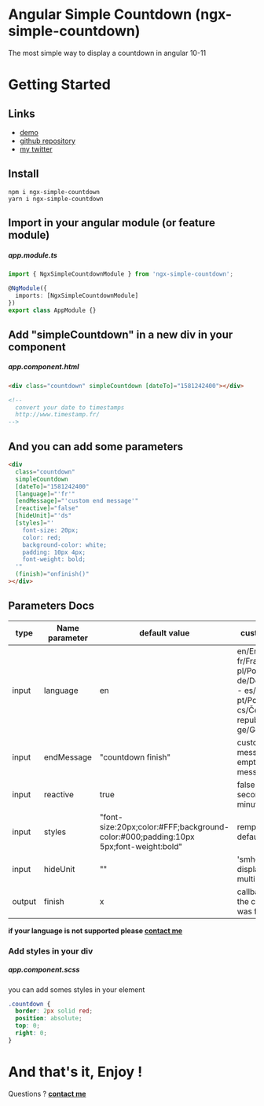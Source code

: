 # Angular Simple Countdown (ngx-simple-countdown)

The most simple way to display a countdown in angular 10-11

# Getting Started

## Links

- [demo](https://ngx-simple.maximejacquet.fr/countdown)
- [github repository](https://github.com/maxime1jacquet/ngx-simple-countdown)
- [my twitter](https://twitter.com/maxime1jacquet)

## Install

```
npm i ngx-simple-countdown
yarn i ngx-simple-countdown
```

## Import in your angular module (or feature module)

##### app.module.ts

```ts
import { NgxSimpleCountdownModule } from 'ngx-simple-countdown';

@NgModule({
  imports: [NgxSimpleCountdownModule]
})
export class AppModule {}
```

## Add "simpleCountdown" in a new div in your component

##### app.component.html

```html
<div class="countdown" simpleCountdown [dateTo]="1581242400"></div>

<!-- 
  convert your date to timestamps
  http://www.timestamp.fr/ 
-->
```

## And you can add some parameters

```html
<div
  class="countdown"
  simpleCountdown
  [dateTo]="1581242400"
  [language]="'fr'"
  [endMessage]="'custom end message'"
  [reactive]="false"
  [hideUnit]="'ds"
  [styles]="'
    font-size: 20px;
    color: red;
    background-color: white;
    padding: 10px 4px;
    font-weight: bold;
  '"
  (finish)="onfinish()"
></div>
```

## Parameters Docs

| type   | Name parameter | default value                                                                       | custom value                                                                                                       |
| ------ | -------------- | ----------------------------------------------------------------------------------- | ------------------------------------------------------------------------------------------------------------------ |
| input  | language       | en                                                                                  | en/English - fr/Francais - pl/Polski - de/Deutschland - es/España - pt/Portugal - cs/Česká republika - ge/Georgian |
| input  | endMessage     | "countdown finish"                                                                  | custom the end message (or empty message)                                                                          |
| input  | reactive       | true                                                                                | false (remove seconds and minutes)                                                                                 |
| input  | styles         | "font-size:20px;color:#FFF;background-color:#000;padding:10px 5px;font-weight:bold" | remplace my default                                                                                                |
| input  | hideUnit       | ""                                                                                  | 'smhd' : to not display one or multiple unit                                                                       |
| output | finish         | x                                                                                   | callback when the countdown was finish                                                                             |

**if your language is not supported please [contact me](https://twitter.com/maxime1jacquet)**

### Add styles in your div

##### app.component.scss

you can add somes styles in your element

```css
.countdown {
  border: 2px solid red;
  position: absolute;
  top: 0;
  right: 0;
}
```

# And that's it, Enjoy !

Questions ? **[contact me](https://twitter.com/maxime1jacquet)**

